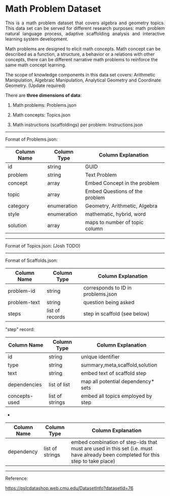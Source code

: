 # Math Problem Dataset
<p align="justify">
This is a math problem dataset that covers algebra and geometry topics. This data set can be served for different research purposes: math problem natural language process, adaptive scaffolding analysis and interactive learning system development.
</p>

Math problems are designed to elicit math concepts. Math concept can be described as a function, a structure, a behavior or a relations with other concepts, there can be different narrative math problems to reinforce the same math concept learning.

The scope of knowledge components in this data set covers:
Arithmetic Manipulation, Algebraic Manipulation, Analytical Geometry and Coordinate Geometry. (Update required)

There are **three dimensions of data**:

1. Math problems: Problems.json

2. Math concepts: Topics.json

3. Math instructions (scaffoldings) per problem: Instructions.json

___

Format of Problems.json:

| Column Name  | Column Type  |         Column Explanation       |
| -------------|--------------|----------------------------------|
|      id      |    string    |       GUID                       |
|     problem  |    string    |     Text Problem                 |
|    concept   |    array     |   Embed Concept in the problem   |
|     topic    |    array     |   Embed Questions of the problem |
|    category  |  enumeration |   Geometry, Arithmetic, Algebra  |
|      style   |  enumeration |   mathematic, hybrid, word       |
|     solution |    array     |   maps to number of topic column |

___

Format of Topics.json:
(Josh TODO)

___

Format of Scaffolds.json:

| Column Name  |  Column Type    |          Column Explanation        |
| -------------|-----------------|------------------------------------|
|  problem-id  |     string      | corresponds to ID in problems.json |
| problem-text |     string      |       question being asked         |
|    steps     | list of records |   step in scaffold (see below)     |

"step" record:

| Column Name  | Column Type   |         Column Explanation         |
| -------------|---------------|------------------------------------|
|   id         |    string     |       unique identifier            |
|   type       |    string     |   summary,meta,scaffold,solution   |
|   text       |    string     |   embed text of scaffold step      |
| dependencies | list of list  | map all potential dependency* sets |
|concepts-used |list of strings| embed all topics employed by step  |


*

| Column Name  |    Column Type   |                                               Column Explanation                                                          |
| -------------|------------------|----------------------------------------------------------------------------------------------------------------------------------|
| dependency   | list of strings  | embed combination of step-ids that must are used in this set (i.e. must have already been completed for this step to take place) |


___

Reference:

https://pslcdatashop.web.cmu.edu/DatasetInfo?datasetId=76
